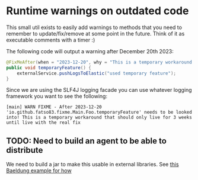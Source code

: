 # Runtime warnings on outdated code

This small util exists to easily add warnings to methods that you need to remember
to update/fix/remove at some point in the future. Think of it as executable comments with a timer :)

The following code will output a warning after December 20th 2023:

```java
@FixMeAfter(when = "2023-12-20", why = "This is a temporary workaround that should only live for 3 weeks until live with the real fix")
public void temporaryFeature() {
    externalService.pushLogsToElastic("used temporary feature");
}
```
Since we are using the SLF4J logging facade you can use whatever logging framework you want to see the following:
```
[main] WARN FIXME - After 2023-12-20 'io.github.fatso83.fixme.Main.Foo.temporaryFeature' needs to be looked into! This is a temporary workaround that should only live for 3 weeks until live with the real fix
```

## TODO: Need to build an agent to be able to distribute
We need to build a jar to make this usable in external libraries. See [this Baeldung example for how](https://github.com/eugenp/tutorials/blob/master/core-java-modules/core-java-jvm/pom.xml) 
